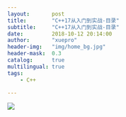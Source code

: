 ```yaml
---
layout:       post
title:        "C++17从入门到实战-目录"
subtitle:     "C++17从入门到实战-目录"
date:         2018-10-12 20:14:00
author:       "xuepro"
header-img:   "img/home_bg.jpg"
header-mask:  0.3
catalog:      true
multilingual: true
tags:
    - C++
    
---   
```


![](https://a.hwdong.com/book_imgs/c17catlog.png)
